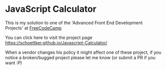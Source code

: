 # JavaScript Calculator
This is my solution to one of the 'Advanced Front End Development Projects' at [FreeCodeCamp](https://www.freecodecamp.com)


You can click here to visit the project page <https://schoettker.github.io/Javascript-Calculator/>


When a vendor changes his policy it might affect one of these project, if you notice a broken/bugged project please let me know (or submit a PR if you want :P)
